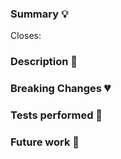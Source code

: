 <!--
Thank you for contributing to this project! You must fill out the information below before we can review this pull request.
By explaining why you're making a change (or linking to an issue) and what changes you've made, we can triage your pull
request to the best possible team for review.

💡 **TIP**
Remember that you can always open a PR in draft status and fill all the information afterwards.

Opening a PR in draft allows other team members to knwo that you are working on this change, and let's you have a 
place to track your work in progress.

When opening PRs in Draft, don't assign reviewers until the PR is ready for review.  Once you are confortable with the
status of the PR and all the tests and CI is green, you can assign the reviewers to start the review process.
-->

### Summary 💡

<!-- Write a short summary of the changes that this PR introduces and the motivations -->

<!-- If there's an existing issue for your change, please link to it below inserting a link or the issue number: -->
Closes:

<!--
If there's _not_ an existing issue, please open one first if the problem you are solving needs to be clearly identified,
for example is an error message that other users could get and google it.
-->

### Description 📝

<!--
Let us know what you are changing. Share anything that could provide the most context.
Feel free to add screenshots, code examples, the Description could end up in the release notes to help users adopt
the new feature or changes that you are introducing.

Expand on the reasoning behind some decision that you could have made to help reviewers understand the diff in the PR.
 -->

### Breaking Changes 💔

<!--
If this PR introduces Breaking Changes, please include all the relevant information:
- What is changing
- What should the process for updating be
- Include examples if you can
-->

### Tests performed 🧪

<!--
Create a checklist with all the tests that you performed on your changes, being manual or automated.
If you are opening a Draft PR, you can use the checklist to track the tests that you want to do and mark them once you
have performed them.
Example:

- [ ] Tested the change with KFD version X.Y.Z
- [ ] Tested an upgrade from the previous version X
-->

### Future work 🔧

<!--
If there's any future work that could improve or extend on the work you've done in this PR you can mention it so
this PR can be used as context for that.
-->
